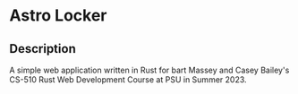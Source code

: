 # Astro Locker

## Description
A simple web application written in Rust for bart Massey and Casey Bailey's CS-510 Rust Web Development Course at PSU in Summer 2023.